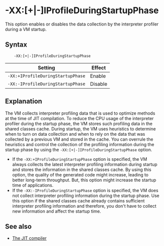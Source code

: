 <!--
* Copyright (c) 2017, 2025 IBM Corp. and others
*
* This program and the accompanying materials are made
* available under the terms of the Eclipse Public License 2.0
* which accompanies this distribution and is available at
* https://www.eclipse.org/legal/epl-2.0/ or the Apache
* License, Version 2.0 which accompanies this distribution and
* is available at https://www.apache.org/licenses/LICENSE-2.0.
*
* This Source Code may also be made available under the
* following Secondary Licenses when the conditions for such
* availability set forth in the Eclipse Public License, v. 2.0
* are satisfied: GNU General Public License, version 2 with
* the GNU Classpath Exception [1] and GNU General Public
* License, version 2 with the OpenJDK Assembly Exception [2].
*
* [1] https://www.gnu.org/software/classpath/license.html
* [2] https://openjdk.org/legal/assembly-exception.html
*
* SPDX-License-Identifier: EPL-2.0 OR Apache-2.0 OR GPL-2.0-only WITH Classpath-exception-2.0 OR GPL-2.0-only WITH OpenJDK-assembly-exception-1.0
-->

# -XX:[+|-]IProfileDuringStartupPhase

This option enables or disables the data collection by the interpreter profiler during a VM startup.

## Syntax

        -XX:[+|-]IProfileDuringStartupPhase

| Setting                          | Effect  |
|----------------------------------|---------|
|`-XX:+IProfileDuringStartupPhase` | Enable  |
|`-XX:-IProfileDuringStartupPhase` | Disable |

## Explanation

The VM collects interpreter profiling data that is used to optimize methods at the time of JIT compilation. To reduce the CPU usage of the interpreter profiler during the startup phase, the VM stores such profiling data in the shared classes cache. During startup, the VM uses heuristics to determine when to turn on data collection and when to rely on the data that was collected by a previous VM and stored in the cache. You can overrule the heuristics and control the collection of the profiling information during the startup phase by using the `-XX:[+|-]IProfileDuringStartupPhase` option.

- If the `-XX:+IProfileDuringStartupPhase` option is specified, the VM always collects the latest interpreter profiling information during startup and stores the information in the shared classes cache. By using this option, the quality of the generated code might increase, leading to better long-term throughput. But, this option might increase the startup time of applications.
- If the `-XX:-IProfileDuringStartupPhase` option is specified, the VM does not collect interpreter profiling information during the startup phase. Use this option if the shared classes cache already contains sufficient interpreter profiling information and therefore, you don't have to collect new information and affect the startup time.

## See also

- [The JIT compiler](jit.md)


<!-- ==== END OF TOPIC ==== xxiprofileduringstartupphase.md ==== -->
